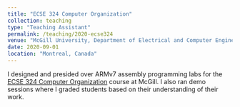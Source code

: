 ```yaml
---
title: "ECSE 324 Computer Organization"
collection: teaching
type: "Teaching Assistant"
permalink: /teaching/2020-ecse324
venue: "McGill University, Department of Electrical and Computer Engineering"
date: 2020-09-01
location: "Montreal, Canada"
---
```


I designed and presided over ARMv7 assembly programming labs for the [ECSE 324 Computer Organization](https://www.mcgill.ca/study/2020-2021/courses/ecse-324) course at McGill.
I also ran demo sessions where I graded students based on their understanding of their work.

